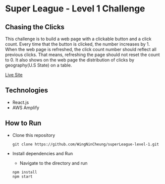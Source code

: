 # Super League - Level 1 Challenge


## Chasing the Clicks

This challenge is to build a web page with a clickable button and a click count. Every time that the button is clicked, the number increases by 1. When the web page is refreshed, the click count number should reflect all previous clicks. That means, refreshing the page should not reset the count to 0.
It also shows on the web page the distribution of clicks by geography(U.S State) on a table.

<a href="https://main.dczsy53kytt4m.amplifyapp.com/">Live Site</a>

## Technologies
- React.js
- AWS Amplify

## How to Run

- Clone this repository
  ```
  git clone https://github.com/WingNinCheung/superLeague-level-1.git
  ```
  
- Install dependencies and Run

  - Navigate to the directory and run
  
  ```
  npm install
  npm start
  ```
